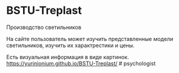 # BSTU-Treplast
Производство светильников

На сайте пользователь может изучить представленные модели светильников, изучить их характрестики и цены.

Есть визуальная информация в виде картинок.
https://yurinionium.github.io/BSTU-Treplast/
#   p s y c h o l o g i s t  
 